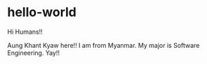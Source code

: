# hello-world

Hi Humans!!

Aung Khant Kyaw here!! I am from Myanmar. 
My major is Software Engineering. Yay!!
